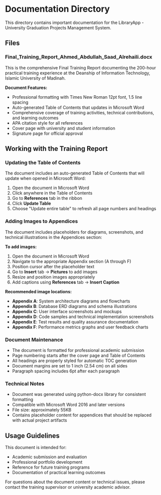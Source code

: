 # Documentation Directory

This directory contains important documentation for the LibraryApp - University Graduation Projects Management System.

## Files

### Final_Training_Report_Ahmed_Abdullah_Saad_Alrehaili.docx
This is the comprehensive Final Training Report documenting the 200-hour practical training experience at the Deanship of Information Technology, Islamic University of Madinah.

**Document Features:**
- Professional formatting with Times New Roman 12pt font, 1.5 line spacing
- Auto-generated Table of Contents that updates in Microsoft Word
- Comprehensive coverage of training activities, technical contributions, and learning outcomes
- APA citation style for all references
- Cover page with university and student information
- Signature page for official approval

## Working with the Training Report

### Updating the Table of Contents
The document includes an auto-generated Table of Contents that will update when opened in Microsoft Word:

1. Open the document in Microsoft Word
2. Click anywhere in the Table of Contents
3. Go to **References** tab in the ribbon
4. Click **Update Table**
5. Choose "Update entire table" to refresh all page numbers and headings

### Adding Images to Appendices
The document includes placeholders for diagrams, screenshots, and technical illustrations in the Appendices section:

**To add images:**
1. Open the document in Microsoft Word
2. Navigate to the appropriate Appendix section (A through F)
3. Position cursor after the placeholder text
4. Go to **Insert** tab → **Pictures** to add images
5. Resize and position images appropriately
6. Add captions using **References** tab → **Insert Caption**

**Recommended image locations:**
- **Appendix A**: System architecture diagrams and flowcharts
- **Appendix B**: Database ERD diagrams and schema illustrations  
- **Appendix C**: User interface screenshots and mockups
- **Appendix D**: Code samples and technical implementation screenshots
- **Appendix E**: Test results and quality assurance documentation
- **Appendix F**: Performance metrics graphs and user feedback charts

### Document Maintenance
- The document is formatted for professional academic submission
- Page numbering starts after the cover page and Table of Contents
- All headings are properly styled for automatic TOC generation
- Document margins are set to 1 inch (2.54 cm) on all sides
- Paragraph spacing includes 6pt after each paragraph

### Technical Notes
- Document was generated using python-docx library for consistent formatting
- Compatible with Microsoft Word 2016 and later versions
- File size: approximately 55KB
- Contains placeholder content for appendices that should be replaced with actual project artifacts

## Usage Guidelines
This document is intended for:
- Academic submission and evaluation
- Professional portfolio development
- Reference for future training programs
- Documentation of practical learning outcomes

For questions about the document content or technical issues, please contact the training supervisor or university academic advisor.
